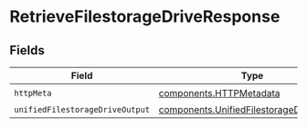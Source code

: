 # RetrieveFilestorageDriveResponse


## Fields

| Field                                                                                                | Type                                                                                                 | Required                                                                                             | Description                                                                                          |
| ---------------------------------------------------------------------------------------------------- | ---------------------------------------------------------------------------------------------------- | ---------------------------------------------------------------------------------------------------- | ---------------------------------------------------------------------------------------------------- |
| `httpMeta`                                                                                           | [components.HTTPMetadata](../../models/components/httpmetadata.md)                                   | :heavy_check_mark:                                                                                   | N/A                                                                                                  |
| `unifiedFilestorageDriveOutput`                                                                      | [components.UnifiedFilestorageDriveOutput](../../models/components/unifiedfilestoragedriveoutput.md) | :heavy_minus_sign:                                                                                   | N/A                                                                                                  |